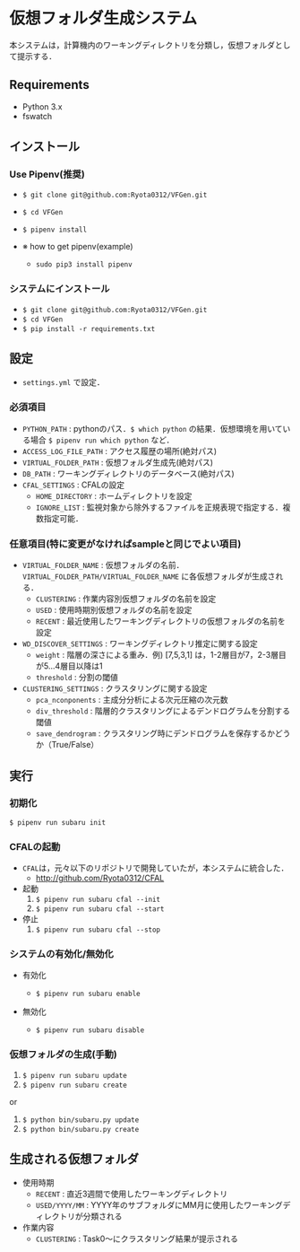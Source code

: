 # 仮想フォルダ生成システム
本システムは，計算機内のワーキングディレクトリを分類し，仮想フォルダとして提示する．
  
## Requirements
+ Python 3.x
+ fswatch
  
## インストール
### Use Pipenv(推奨)
+ `$ git clone git@github.com:Ryota0312/VFGen.git`
+ `$ cd VFGen`
+ `$ pipenv install`

+ ※ how to get pipenv(example)
  + `sudo pip3 install pipenv`

### システムにインストール
+ `$ git clone git@github.com:Ryota0312/VFGen.git`
+ `$ cd VFGen`
+ `$ pip install -r requirements.txt`

## 設定
+ `settings.yml` で設定．

### 必須項目
+ `PYTHON_PATH` : pythonのパス．`$ which python` の結果．仮想環境を用いている場合 `$ pipenv run which python` など．
+ `ACCESS_LOG_FILE_PATH` : アクセス履歴の場所(絶対パス)
+ `VIRTUAL_FOLDER_PATH` : 仮想フォルダ生成先(絶対パス)
+ `DB_PATH` : ワーキングディレクトリのデータベース(絶対パス)
+ `CFAL_SETTINGS` : CFALの設定
  + `HOME_DIRECTORY` : ホームディレクトリを設定
  + `IGNORE_LIST` : 監視対象から除外するファイルを正規表現で指定する．複数指定可能．

### 任意項目(特に変更がなければsampleと同じでよい項目)
+ `VIRTUAL_FOLDER_NAME` : 仮想フォルダの名前． `VIRTUAL_FOLDER_PATH/VIRTUAL_FOLDER_NAME` に各仮想フォルダが生成される．
  + `CLUSTERING` : 作業内容別仮想フォルダの名前を設定
  + `USED` : 使用時期別仮想フォルダの名前を設定
  + `RECENT` : 最近使用したワーキングディレクトリの仮想フォルダの名前を設定
+ `WD_DISCOVER_SETTINGS` : ワーキングディレクトリ推定に関する設定
  + `weight` : 階層の深さによる重み．例) [7,5,3,1] は，1-2層目が7，2-3層目が5...4層目以降は1
  + `threshold` : 分割の閾値
+ `CLUSTERING_SETTINGS` : クラスタリングに関する設定
  + `pca_nconponents` : 主成分分析による次元圧縮の次元数
  + `div_threshold` : 階層的クラスタリングによるデンドログラムを分割する閾値
  + `save_dendrogram` : クラスタリング時にデンドログラムを保存するかどうか（True/False）
  
## 実行
### 初期化
`$ pipenv run subaru init`

### CFALの起動
+ `CFAL`は，元々以下のリポジトリで開発していたが，本システムに統合した．
  + http://github.com/Ryota0312/CFAL
+ 起動
  1. `$ pipenv run subaru cfal --init`
  2. `$ pipenv run subaru cfal --start`
+ 停止
  1. `$ pipenv run subaru cfal --stop`
  
### システムの有効化/無効化
+ 有効化
  + `$ pipenv run subaru enable`

+ 無効化
  + `$ pipenv run subaru disable`

### 仮想フォルダの生成(手動)
1. `$ pipenv run subaru update`
2. `$ pipenv run subaru create`

or

1. `$ python bin/subaru.py update`
2. `$ python bin/subaru.py create`

## 生成される仮想フォルダ
+ 使用時期
  + `RECENT` : 直近3週間で使用したワーキングディレクトリ
  + `USED/YYYY/MM` : YYYY年のサブフォルダにMM月に使用したワーキングディレクトリが分類される
+ 作業内容
  + `CLUSTERING` : Task0〜にクラスタリング結果が提示される
